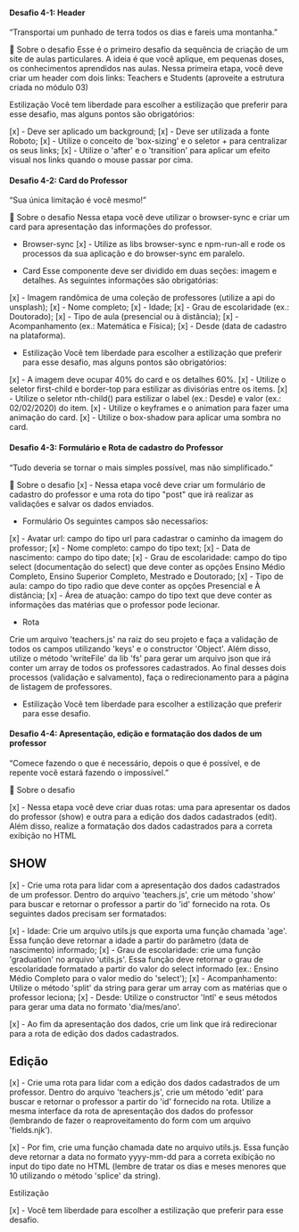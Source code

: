 #### Desafio 4-1: Header
“Transportai um punhado de terra todos os dias e fareis uma montanha.”

🚀 Sobre o desafio
Esse é o primeiro desafio da sequência de criação de um site de aulas particulares. A ideia é que você aplique, em pequenas doses, os conhecimentos aprendidos nas aulas. Nessa primeira etapa, você deve criar um header com dois links: Teachers e Students (aproveite a estrutura criada no módulo 03)

Estilização
Você tem liberdade para escolher a estilização que preferir para esse desafio, mas alguns pontos são obrigatórios:

[x] - Deve ser aplicado um background;
[x] - Deve ser utilizada a fonte Roboto;
[x] - Utilize o conceito de 'box-sizing' e o seletor + para centralizar os seus links;
[x] - Utilize o 'after' e o 'transition' para aplicar um efeito visual nos links quando o mouse passar por cima.

#### Desafio 4-2: Card do Professor
“Sua única limitação é você mesmo!”

🚀 Sobre o desafio
Nessa etapa você deve utilizar o browser-sync e criar um card para apresentação das informações do professor.

- Browser-sync
[x] - Utilize as libs browser-sync e npm-run-all e rode os processos da sua aplicação e do browser-sync em paralelo.

- Card
Esse componente deve ser dividido em duas seções: imagem e detalhes. As seguintes informações são obrigatórias:

[x] - Imagem randômica de uma coleção de professores (utilize a api do unsplash);
[x] - Nome completo;
[x] - Idade;
[x] - Grau de escolaridade (ex.: Doutorado);
[x] - Tipo de aula (presencial ou à distância);
[x] - Acompanhamento (ex.: Matemática e Física);
[x] - Desde (data de cadastro na plataforma).

- Estilização
Você tem liberdade para escolher a estilização que preferir para esse desafio, mas alguns pontos são obrigatórios:

[x] - A imagem deve ocupar 40% do card e os detalhes 60%.
[x] - Utilize o seletor first-child e border-top para estilizar as divisórias entre os items.
[x] - Utilize o seletor nth-child() para estilizar o label (ex.: Desde) e valor (ex.: 02/02/2020) do item.
[x] - Utilize o keyframes e o animation para fazer uma animação do card.
[x] - Utilize o box-shadow para aplicar uma sombra no card.

#### Desafio 4-3: Formulário e Rota de cadastro do Professor
“Tudo deveria se tornar o mais simples possível, mas não simplificado.”

🚀 Sobre o desafio
[x] - Nessa etapa você deve criar um formulário de cadastro do professor e uma rota do tipo "post" que irá realizar as validações e salvar os dados enviados.

- Formulário
Os seguintes campos são necessaŕios:

[x] - Avatar url: campo do tipo url para cadastrar o caminho da imagem do professor;
[x] - Nome completo: campo do tipo text;
[x] - Data de nascimento: campo do tipo date;
[x] - Grau de escolaridade: campo do tipo select (documentação do select) que deve conter as opções Ensino Médio Completo, Ensino Superior Completo, Mestrado e Doutorado;
[x] - Tipo de aula: campo do tipo radio que deve conter as opções Presencial e À distância;
[x] - Área de atuação: campo do tipo text que deve conter as informações das matérias que o professor pode lecionar.

- Rota

Crie um arquivo 'teachers.js' na raiz do seu projeto e faça a validação de todos os campos utilizando 'keys' e 
o constructor 'Object'. Além disso, utilize o método 'writeFile' da lib 'fs' para gerar um arquivo json que irá conter 
um array de todos os professores cadastrados. Ao final desses dois processos (validação e salvamento), 
faça o redirecionamento para a página de listagem de professores.

- Estilização
Você tem liberdade para escolher a estilização que preferir para esse desafio.


#### Desafio 4-4: Apresentação, edição e formatação dos dados de um professor
“Comece fazendo o que é necessário, depois o que é possível, e de repente você estará fazendo o impossível.”

🚀 Sobre o desafio

[x] - Nessa etapa você deve criar duas rotas: uma para apresentar os dados do professor (show) e outra para a edição dos dados cadastrados (edit). Além disso, realize a formatação dos dados cadastrados para a correta exibição no HTML

## SHOW

[x] - Crie uma rota para lidar com a apresentação dos dados cadastrados de um professor. Dentro do arquivo 'teachers.js', crie um método 'show' para buscar e retornar o professor a partir do 'id' fornecido na rota. Os seguintes dados precisam ser formatados:

[x] - Idade: Crie um arquivo utils.js que exporta uma função chamada 'age'. Essa função deve retornar a idade a partir do parâmetro (data de nascimento) informado;
[x] - Grau de escolaridade: crie uma função 'graduation' no arquivo 'utils.js'. Essa função deve retornar o grau de escolaridade formatado a partir do valor do select informado (ex.: Ensino Médio Completo para o valor medio do 'select');
[x] - Acompanhamento: Utilize o método 'split' da string para gerar um array com as matérias que o professor leciona;
[x] - Desde: Utilize o constructor 'Intl' e seus métodos para gerar uma data no formato 'dia/mes/ano'.

[x] - Ao fim da apresentação dos dados, crie um link que irá redirecionar para a rota de edição dos dados cadastrados.

## Edição

[x] - Crie uma rota para lidar com a edição dos dados cadastrados de um professor. Dentro do arquivo 'teachers.js', crie um método 'edit' para buscar e retornar o professor a partir do 'id' fornecido na rota. Utilize a mesma interface da rota de apresentação dos dados do professor (lembrando de fazer o reaproveitamento do form com um arquivo 'fields.njk'). 

[x] - Por fim, crie uma função chamada date no arquivo utils.js. Essa função deve retornar a data no formato yyyy-mm-dd para a correta exibição no input do tipo date no HTML (lembre de tratar os dias e meses menores que 10 utilizando o método 'splice' da string).

Estilização

[x] - Você tem liberdade para escolher a estilização que preferir para esse desafio.